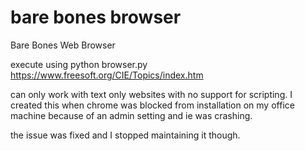 # bare bones browser
Bare Bones Web Browser

execute using python browser.py  https://www.freesoft.org/CIE/Topics/index.htm

can only work with text only websites with no support for scripting. I created this when chrome was blocked from installation on my office machine because of an admin setting and ie was crashing. 

the issue was fixed and I stopped maintaining it though. 
 
